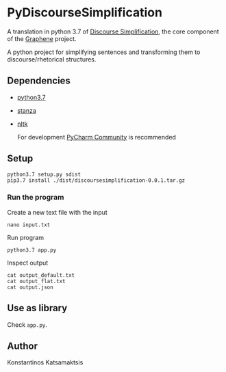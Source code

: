 # PyDiscourseSimplification

A translation in python 3.7 of [Discourse Simplification](https://github.com/Lambda-3/DiscourseSimplification), the core component of the [Graphene](https://github.com/Lambda-3/Graphene) project.

A python project for simplifying sentences and transforming them to discourse/rhetorical structures.

## Dependencies
  - [python3.7](https://www.python.org/)
  - [stanza](https://github.com/stanfordnlp/stanza)
  - [nltk](https://www.nltk.org/)

    For development [PyCharm Community](https://www.jetbrains.com/pycharm/) is recommended

## Setup

    python3.7 setup.py sdist
    pip3.7 install ./dist/discoursesimplification-0.0.1.tar.gz


### Run the program
Create a new text file with the input

    nano input.txt
     
Run program

    python3.7 app.py
    
Inspect output

    cat output_default.txt
    cat output_flat.txt
    cat output.json

## Use as library
Check `app.py`. 
    
   
## Author
Konstantinos Katsamaktsis
